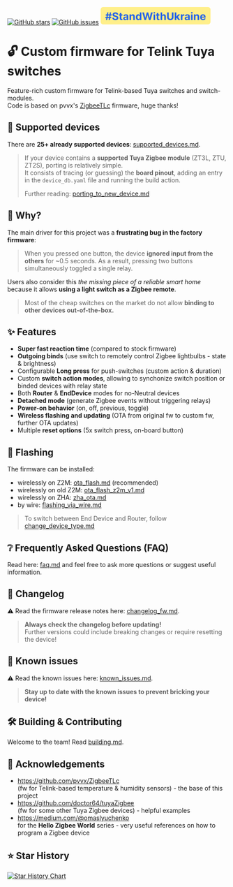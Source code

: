 [![GitHub stars](https://img.shields.io/github/stars/romasku/tuya-zigbee-switch.svg)](https://github.com/romasku/tuya-zigbee-switch/stargazers)
[![GitHub issues](https://img.shields.io/github/issues/romasku/tuya-zigbee-switch.svg)](https://github.com/romasku/tuya-zigbee-switch/issues)
[![StandWithUkraine](https://raw.githubusercontent.com/vshymanskyy/StandWithUkraine/main/badges/StandWithUkraine.svg)](https://github.com/vshymanskyy/StandWithUkraine/blob/main/docs/README.md)

# 🔓 Custom firmware for Telink Tuya switches

Feature-rich custom firmware for Telink-based Tuya switches and switch-modules.  
Code is based on pvvx's [ZigbeeTLc](https://github.com/pvvx/ZigbeeTLc) firmware, huge thanks!

## 🔌 Supported devices

There are **25+ already supported devices**: [supported_devices.md](./docs/supported_devices.md).  
  
> If your device contains a **supported Tuya Zigbee module** (ZT3L, ZTU, ZT2S), porting is relatively simple.  
> It consists of tracing (or guessing) the **board pinout**, adding an entry in the `device_db.yaml` file and running the build action. 
>  
> Further reading: [porting_to_new_device.md](./docs/porting_to_new_device.md)

## 🤔 Why?

The main driver for this project was a **frustrating bug in the factory firmware**:  
> When you pressed one button, the device **ignored input from the others** for ~0.5 seconds. As a result, pressing two buttons simultaneously toggled a single relay.

Users also consider this *the missing piece of a reliable smart home* because it allows **using a light switch as a Zigbee remote**.  
> Most of the cheap switches on the market do not allow **binding to other devices out-of-the-box.** 

## ✨ Features

- **Super fast reaction time** (compared to stock firmware)
- **Outgoing binds** (use switch to remotely control Zigbee lightbulbs - state & brightness)
- Configurable **Long press** for push-switches (custom action & duration)
- Custom **switch action modes**, allowing to synchonize switch position or binded devices with relay state
- Both **Router** & **EndDevice** modes for no-Neutral devices
- **Detached mode** (generate Zigbee events without triggering relays)
- **Power-on behavior** (on, off, previous, toggle)
- **Wireless flashing and updating** (OTA from original fw to custom fw, further OTA updates)
- Multiple **reset options** (5x switch press, on-board button)

## 📲 Flashing

The firmware can be installed:
- wirelessly on Z2M: [ota_flash.md](./docs/ota_flash.md) (recommended)
- wirelessly on old Z2M: [ota_flash_z2m_v1.md](./docs/ota_flash_z2m_v1.md)
- wirelessly on ZHA: [zha_ota.md](./docs/zha_ota.md)
- by wire: [flashing_via_wire.md](./docs/flashing_via_wire.md)

> To switch between End Device and Router, follow [change_device_type.md](./docs/change_device_type.md)

## ❔ Frequently Asked Questions (FAQ)

Read here: [faq.md](./docs/faq.md) and feel free to ask more questions or suggest useful information.

## 📝 Changelog

⚠️ Read the firmware release notes here: [changelog_fw.md](./docs/changelog_fw.md).  

> **Always check the changelog before updating!**  
Further versions could include breaking changes or require resetting the device!

## 🚨 ️Known issues

⚠️️ ️️Read the known issues here: [known_issues.md](./docs/known_issues.md).
> **Stay up to date with the known issues to prevent bricking your device!**

## 🛠️ Building & Contributing

Welcome to the team! Read [building.md](./docs/building.md).

## 🙏 Acknowledgements

- https://github.com/pvvx/ZigbeeTLc  
(fw for Telink-based temperature & humidity sensors) - the base of this project
- https://github.com/doctor64/tuyaZigbee  
(fw for some other Tuya Zigbee devices) - helpful examples
- https://medium.com/@omaslyuchenko  
for the **Hello Zigbee World** series - very useful references on how to program a Zigbee device

## ⭐ Star History

<a href="https://www.star-history.com/#romasku/tuya-zigbee-switch&Date">
 <picture>
   <source media="(prefers-color-scheme: dark)" srcset="https://api.star-history.com/svg?repos=romasku/tuya-zigbee-switch&type=Date&theme=dark" />
   <source media="(prefers-color-scheme: light)" srcset="https://api.star-history.com/svg?repos=romasku/tuya-zigbee-switch&type=Date" />
   <img alt="Star History Chart" src="https://api.star-history.com/svg?repos=romasku/tuya-zigbee-switch&type=Date" />
 </picture>
</a>
